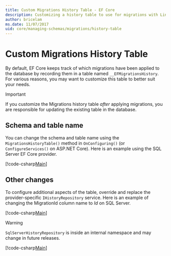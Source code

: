 ```yaml
---
title: Custom Migrations History Table - EF Core
description: Customizing a history table to use for migrations with Linq Entity Framework
author: bricelam
ms.date: 11/07/2017
uid: core/managing-schemas/migrations/history-table
---
```

# Custom Migrations History Table

By default, EF Core keeps track of which migrations have been applied to the database by recording them in a table named
`__EFMigrationsHistory`. For various reasons, you may want to customize this table to better suit your needs.

> [!IMPORTANT]
> If you customize the Migrations history table *after* applying migrations, you are responsible for updating the
> existing table in the database.

## Schema and table name

You can change the schema and table name using the `MigrationsHistoryTable()` method in `OnConfiguring()` (or
`ConfigureServices()` on ASP.NET Core). Here is an example using the SQL Server EF Core provider.

[!code-csharp[Main](../../../../samples/core/Schemas/Migrations/MigrationTableNameContext.cs#TableNameContext)]

## Other changes

To configure additional aspects of the table, override and replace the provider-specific
`IHistoryRepository` service. Here is an example of changing the MigrationId column name to *Id* on SQL Server.

[!code-csharp[Main](../../../../samples/core/Schemas/Migrations/MyHistoryRepository.cs#HistoryRepositoryContext)]

> [!WARNING]
> `SqlServerHistoryRepository` is inside an internal namespace and may change in future releases.

[!code-csharp[Main](../../../../samples/core/Schemas/Migrations/MyHistoryRepository.cs#HistoryRepository)]
